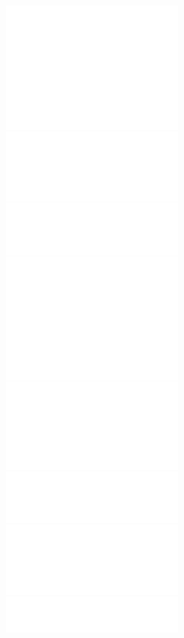 <img width="400" src="https://raw.githubusercontent.com/Katsute/Katsute/metrics/metrics/user.svg" alt="user">
<img width="400" src="https://raw.githubusercontent.com/Katsute/Katsute/metrics/metrics/organization.svg" alt="organization">

<img width="400" src="https://raw.githubusercontent.com/Katsute/Katsute/metrics/metrics/languages.svg" alt="languages">
<img width="400" src="https://raw.githubusercontent.com/Katsute/Katsute/metrics/metrics/habits.svg" alt="habits">

<img width="400" src="https://raw.githubusercontent.com/Katsute/Katsute/metrics/metrics/issues.svg" alt="issues">
<img width="400" src="https://raw.githubusercontent.com/Katsute/Katsute/metrics/metrics/issues-organization.svg" alt="issues-organization">

<img width="400" src="https://raw.githubusercontent.com/Katsute/Katsute/metrics/metrics/discussions.svg" alt="discussions">
<img width="400" src="https://raw.githubusercontent.com/Katsute/Katsute/metrics/metrics/support.svg" alt="support">
